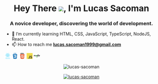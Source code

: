 <h1 align="center">Hey There <img src="https://raw.githubusercontent.com/kaueMarques/kaueMarques/master/hi.gif" width="30px">, I'm Lucas Sacoman</h1>
<h3 align="center">A novice developer, discovering the world of development.</h3>

- 🌱 I’m currently learning HTML, CSS, JavaScript, TypeScript, NodeJS, React. 
- 📫 How to reach me **lucas.sacoman1999@gmail.com**

<p align="left">
<img src="https://raw.githubusercontent.com/devicons/devicon/master/icons/react/react-original-wordmark.svg" alt="react" width="20" height="20"/>
<img src="https://raw.githubusercontent.com/devicons/devicon/master/icons/css3/css3-plain-wordmark.svg" alt="css3"  width="20" height="20"/>
<img src="https://raw.githubusercontent.com/devicons/devicon/master/icons/html5/html5-original-wordmark.svg" alt="html5"  width="20" height="20"/>
<img src="https://raw.githubusercontent.com/devicons/devicon/master/icons/javascript/javascript-original.svg" alt="javascript" width="20" height="20"/>
<img src="https://raw.githubusercontent.com/devicons/devicon/master/icons/nodejs/nodejs-original-wordmark.svg" alt="nodejs" width="20" height="20"/></p><p align="center"> 
<img src="https://github-readme-stats.vercel.app/api?username=lucas-sacoman&show_icons=true" alt="lucas-sacoman"/> 
</p>

<p align="center">
<!-- <a href="https://linkedin.com/in/maykbrito" target="blank"><img align="center" src="https://cdn.jsdelivr.net/npm/simple-icons@3.0.1/icons/linkedin.svg" alt="maykbrito" height="20" width="20" /></a>
-->
<a href="https://instagram.com/lucas_sacoman" target="blank"><img align="center" src="https://cdn.jsdelivr.net/npm/simple-icons@3.0.1/icons/instagram.svg" alt="lucas-sacoman" height="20" width="20" /></a>
</p>
